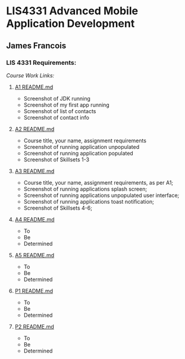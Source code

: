 # LIS4331 Advanced Mobile Application Development

## James Francois

### LIS 4331 Requirements:

*Course Work Links:*

1. [A1 README.md](a1/README.md "My A1 README.md file")
    - Screenshot of JDK running
    - Screenshot of my first app running
    - Screenshot of list of contacts
    - Screenshot of contact info

2. [A2 README.md](a2/README.md "My A2 README.md file")
    - Course title, your name, assignment requirements
    - Screenshot of running application unpopulated 
    - Screenshot of running application populated
    - Screenshot of Skillsets 1-3

3. [A3 README.md](a3/README.md "My A3 README.md file")
    - Course title, your name, assignment requirements, as per A1; 
    - Screenshot of running applications splash screen;
    - Screenshot of running applications unpopulated user interface; 
    - Screenshot of running applications toast notification;
    - Screenshot of Skillsets 4-6;

4. [A4 README.md](a4/README.md "My A4 README.md file")
    - To
    - Be
    - Determined

5. [A5 README.md](a5/README.md "My A5 README.md file")
    - To
    - Be
    - Determined 

6. [P1 README.md](p1/README.md "My P1 README.md file")
    - To
    - Be
    - Determined

7. [P2 README.md](p2/README.md "My P2 README.md file")
    - To
    - Be
    - Determined